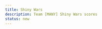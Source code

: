 ```yaml
---
title: Shiny Wars
description: Team [MANY] Shiny Wars scores
status: new
---
```


<div class="page-shinywars">
  <section class="shinywars" id="team-1789"></section>
  <!-- all-teams will be injected after -->
</div>

<link rel="stylesheet" href="/many/assets/css/showcase/shinywars.css">
<script defer src="/many/assets/js/showcase/shinywars.js"></script>


